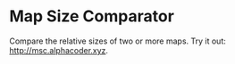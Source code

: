 # Map Size Comparator
Compare the relative sizes of two or more maps. Try it out: http://msc.alphacoder.xyz.